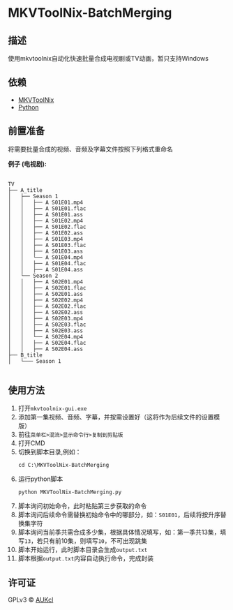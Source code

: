 # MKVToolNix-BatchMerging

## 描述
使用mkvtoolnix自动化快速批量合成电视剧或TV动画，暂只支持Windows

## 依赖
- [MKVToolNix](https://mkvtoolnix.download/downloads.html)
- [Python](https://www.python.org/downloads/)

## 前置准备
将需要批量合成的视频、音频及字幕文件按照下列格式重命名

**例子 (电视剧):**

<pre>
  <code>
TV
├── A_title
│   ├── Season 1
│   │   ├── A S01E01.mp4
│   │   ├── A S01E01.flac
│   │   ├── A S01E01.ass
│   │   ├── A S01E02.mp4
│   │   ├── A S01E02.flac
│   │   ├── A S01E02.ass
│   │   ├── A S01E03.mp4
│   │   ├── A S01E03.flac
│   │   ├── A S01E03.ass
│   │   └── A S01E04.mp4
│   │   ├── A S01E04.flac
│   │   ├── A S01E04.ass
│   └── Season 2
│   │   ├── A S02E01.mp4
│   │   ├── A S02E01.flac
│   │   ├── A S02E01.ass
│   │   ├── A S02E02.mp4
│   │   ├── A S02E02.flac
│   │   ├── A S02E02.ass
│   │   ├── A S02E03.mp4
│   │   ├── A S02E03.flac
│   │   ├── A S02E03.ass
│   │   └── A S02E04.mp4
│   │   ├── A S02E04.flac
│   │   ├── A S02E04.ass
├── B_title
│   └─── Season 1
  </code>
</pre>

## 使用方法
1. 打开`mkvtoolnix-gui.exe`
2. 添加第一集视频、音频、字幕，并按需设置好（这将作为后续文件的设置模版）
3. 前往`菜单栏>混流>显示命令行>复制到剪贴板`
4. 打开CMD
5. 切换到脚本目录,例如：
    ```
    cd C:\MKVToolNix-BatchMerging
    ```
6. 运行python脚本
   ```
   python MKVToolNix-BatchMerging.py
   ```
7. 脚本询问初始命令，此时粘贴第三步获取的命令
8. 脚本询问后续命令需替换初始命令中的哪部分，如：`S01E01`，后续将按升序替换集字符
9. 脚本询问当前季共需合成多少集，根据具体情况填写，如：第一季共13集，填写`13`，若只有前10集，则填写`10`，不可出现跳集
10. 脚本开始运行，此时脚本目录会生成`output.txt`
11. 脚本根据`output.txt`内容自动执行命令，完成封装

## 许可证
GPLv3 © [AUKcl](https://github.com/AUKcl/MKVToolNix-BatchMerging/blob/main/LICENSE.md)
